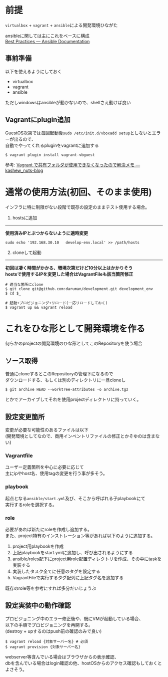 前提
================================================================================

`virtualbox` + `vagrant` + `ansible`による開発環境ひながた  

ansibleに関しては主にこれをベースに構成  
[Best Practices — Ansible Documentation](http://docs.ansible.com/playbooks_best_practices.html)  


事前準備
--------------------------------------------------------------------------------

以下を使えるようにしておく

- virtualbox
- vagrant
- ansible

ただしwindowsはansibleが動かないので、shellさえ動けば良い  


Vagrantにplugin追加
--------------------------------------------------------------------------------

GuestOS次第では毎回起動後`sudo /etc/init.d/vboxadd setup`としないとエラーが出るので、  
自動でやってくれるpluginをvagrantに追加する

```
$ vagrant plugin install vagrant-vbguest
```

参考: [Vagrant で共有フォルダが使用できなくなったので解決メモ — kashew_nuts-blog][1]



通常の使用方法(初回、そのまま使用)
================================================================================

インフラに特に制限がない段階で既存の設定のままテスト使用する場合。

1. hostsに追加
--------------------------------------------------------------------------------

__使用済みIPとぶつからないように適時変更__
```
sudo echo '192.168.30.10   develop-env.local' >> /path/hosts
```

2. cloneして起動
--------------------------------------------------------------------------------

__初回は凄く時間がかかる、環境次第だけど10分以上はかかりそう__  
__hostsで使用するIPを変更した場合はVagrantFileも該当箇所修正__  

```
# 適当な箇所にclone
$ git clone git@github.com:daruman/development.git development_env
$ cd $_

# 起動+プロビジョニング+リロード(一応リロードしておく)
$ vagrant up && vagrant reload
```


これをひな形として開発環境を作る
================================================================================

何らかのprojectの開発環境のひな形としてこのRepositoryを使う場合


ソース取得
--------------------------------------------------------------------------------

普通にcloneするとこのRepositoryの管理下になるので  
ダウンロードする、もしくは別のディレクトリに一旦cloneし
```
$ git archive HEAD --worktree-attributes -o archive.tgz
```
とかでアーカイブしてそれを使用projectディレクトリに持っていく。


設定変更箇所
--------------------------------------------------------------------------------

変更が必要な可能性のあるファイルは以下  
(開発環境としてなので、商用インベントリファイルの修正とかそゆのは含まない)

### Vagrantfile

ユーザー定義箇所を中心に必要に応じて  
主にipやhost名、使用tagの変更を行う事が多そう。

### playbook

起点となる`ansible/start.yml`及び、そこから呼ばれる子playbookにて  
実行するroleを選択する。

### role

必要があれば新たにroleを作成し追加する。  
また、project特有のインストレーション等があれば以下のように追加する。
1. project用playbookを作成
2. 上記playbookをstart.ymlに追加し、呼び出されるようにする
3. ansible/roles配下にproject用role配置ディレクトリを作成、その中にtaskを実装する
4. 実装したタスク全てに任意のタグを設定する
5. VagrantFileで実行するタグ配列に上記タグ名を追加する

既存のrole等を参考にすれば多分だいじょうぶ


設定実装中の動作確認
--------------------------------------------------------------------------------

プロビジョニング中のエラー修正後や、既にVMが起動している場合、  
以下の手順でプロビジョニングを再開する。  
(destroy + upするのはpush前の確認のみで良い)
```
$ vagrant reload {対象サーバー名} # 必須
$ vagrant provision {対象サーバー名}
```

webserver等含んでいる場合はブラウザからの表示確認、  
dbを含んでいる場合はlogin確認の他、hostOSからのアクセス確認もしておくとよさそう。




[1]: http://kashewnuts.bitbucket.org/2013/08/25/vagrantvbguest.html

